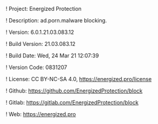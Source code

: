 ! Project: Energized Protection

! Description: ad.porn.malware blocking.

! Version: 6.0.1.21.03.083.12

! Build Version: 21.03.083.12

! Build Date: Wed, 24 Mar 21 12:07:39

! Version Code: 0831207

! License: CC BY-NC-SA 4.0, https://energized.pro/license

! Github: https://github.com/EnergizedProtection/block

! Gitlab: https://gitlab.com/EnergizedProtection/block


! Web: https://energized.pro
